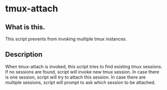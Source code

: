 # tmux-attach

## What is this.
This script prevents from invoking multiple tmux instances.

## Description
When tmux-attach is invoked, this script tries to find existing tmux sessions.
If no sessions are found, script will invoke new tmux session.
In case there is one session, script will try to attach this session.
In case there are multiple sessions, script will prompt to ask which session to be attached.

